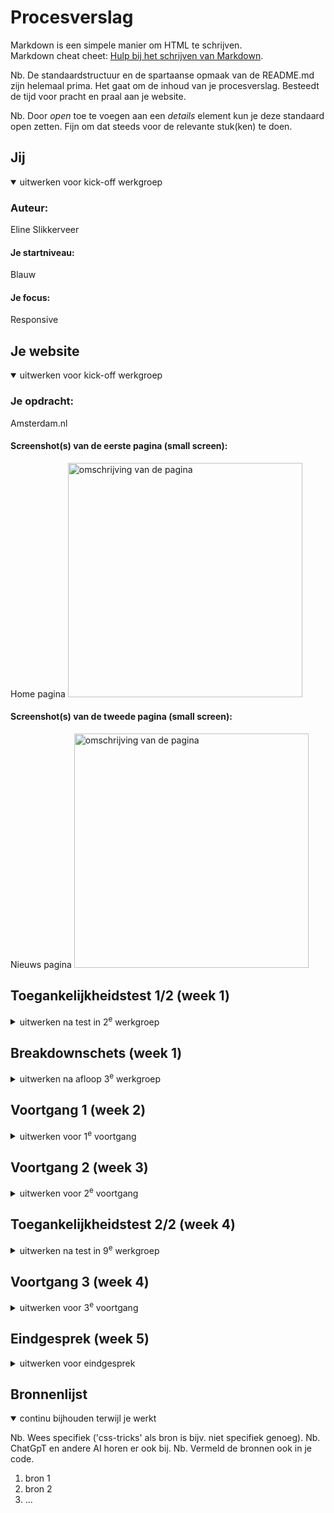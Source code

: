 # Procesverslag
Markdown is een simpele manier om HTML te schrijven.  
Markdown cheat cheet: [Hulp bij het schrijven van Markdown](https://github.com/adam-p/markdown-here/wiki/Markdown-Cheatsheet).

Nb. De standaardstructuur en de spartaanse opmaak van de README.md zijn helemaal prima. Het gaat om de inhoud van je procesverslag. Besteedt de tijd voor pracht en praal aan je website.

Nb. Door *open* toe te voegen aan een *details* element kun je deze standaard open zetten. Fijn om dat steeds voor de relevante stuk(ken) te doen.





## Jij

<details open>
  <summary>uitwerken voor kick-off werkgroep</summary>

  ### Auteur:
Eline Slikkerveer

  #### Je startniveau:
Blauw

  #### Je focus:
Responsive 
 
</details>





## Je website

<details open>
  <summary>uitwerken voor kick-off werkgroep</summary>

  ### Je opdracht:
Amsterdam.nl

  #### Screenshot(s) van de eerste pagina (small screen): 
Home pagina
  <img src="readme-images/Untitled - Frame 2.jpg" width="375px" alt="omschrijving van de pagina">

  #### Screenshot(s) van de tweede pagina (small screen):
Nieuws pagina
  <img src="readme-images/Untitled - Frame22.jpg" width="375px" alt="omschrijving van de pagina">
 
</details>



## Toegankelijkheidstest 1/2 (week 1)

<details>
  <summary>uitwerken na test in 2<sup>e</sup> werkgroep</summary>

  ### Bevindingen
Lego
Ballon test
- Moeilijk twee dingen tegelijk doen.
- Minder informatie
- Grotere knoppen met minder stappen tot je doel

<img src="readme-images/IMG_8681.jpeg" width="375px" alt="omschrijving van de pagina">

Wazig bril test
- Contrast
- Dingen op de plek dat je ze verwacht
- Zoekbalk Groter
- Muis kwijt

<img src="readme-images/IMG_8689.jpeg" width="375px" alt="omschrijving van de pagina">

Screen Reader test Home screen
Hij slaat terwijl je door de homepagina heen tabt een heel stuk over. 
Ook mist hij veel linkjes/ nav die naar andere delen van de website verwijst.

<img src="readme-images/IMG_8692.jpeg" width="375px" alt="omschrijving van de pagina">

Gemeente Amsterdam
De website van de gemeente amsterdam is al erg toegankelijk. 
Verbeterpuntjes zijn bvb een gekke volgorde in koppen en soms zegt hij H1 gemeente Amsterdam terwijl dat geen zichtbare kop is op de pagina. 

</details>



## Breakdownschets (week 1)

<details>
  <summary>uitwerken na afloop 3<sup>e</sup> werkgroep</summary>

  ### de hele pagina: 
  <img src="readme-images/Untitled - Frame 1.jpg" width="375px" alt="breakdown van de hele pagina">

</details>





## Voortgang 1 (week 2)

<details>
  <summary>uitwerken voor 1<sup>e</sup> voortgang</summary>

  ### Stand van zaken
Ik ben volop bezig met het oefenen met css, maar merk wel dat het moeilijker is  dan in eerste instantie gedacht. Ik merk dat ik vooral in de knoop zit met het namaken van mijn gekozen website. Ik heb gekozen voor de Lego site maar die heeft enorm veel gekke dingen en moeilijke onderdelen, waardoor ik het lastig vind om te beginnen. 

Ik heb nu alles in HTML staan, maar merk dat ik het lastig vind om de geleerde stof uit de oefeningen toe te passen op mijn eigen onderdelen en karakters. Tijdens het oefenen denk ik dan heel goed te snappen wat precies de bedoeling is, maar wanneer ik het dan wil toepassen loop ik toch vast. 

Ik twijfel daarom aan de lego website. Het lijkt me misschien handiger om een overzichtelijker site te kiezen, zodat ik niet te overwhelm wordt van alle gekke onderdelen. 


  ### Agenda voor meeting

Mijn Agenda punten
- In hoeverre moet mijn site echt lijken op de site die ik gekozen heb? Mag ik het ook zien als een soort van richtlijn / style pagina?
- Is het oké als ik van site wissel? Ik weet dat het veel extra werk is maar ik denk dat ik dan meer overzicht heb en een beter plan kan maken nu ik al een idee heb qua mogelijkheden



  ### Verslag van meeting
  hier na afloop snel de uitkomsten van de meeting vastleggen

  - Het helpt om Heen en weer te springen van vorige codeer vakken
  - Ik mag nog een andere website kiezen

</details>





## Voortgang 2 (week 3)

<details>
  <summary>uitwerken voor 2<sup>e</sup> voortgang</summary>

  ### Stand van zaken
Omdat ik deze week opniew ben begonnen had ik een hoop in te halen. Ik heb snel de schetsen gemaakt en alles in Html gezet. Dit verliep verbazing wekkend soepel, maar dat zal vast komen door dat ik het nu  voor de tweede keer doe. 

  <img src="readme-images/Scherm­afbeelding 2023-12-10 om 00.54.39.png" width="375px" alt="breakdown van de hele pagina">

  <img src="readme-images/Scherm­afbeelding 2023-12-10 om 00.54.30.png" width="375px" alt="breakdown van de hele pagina">

Ik ben begonnen met het vorm geven van de nav. Hierbij ben ik begonnen met de basic lay out zoals we in de les geleled hebben. Waarbij als het  scherm te smal wordt er een uitklap menu ontstaat. Hierbij heb ik nog niet al te veel gelet op de vormgeving. Het gaat me erom dat hij werkt. 

  <img src="readme-images/Scherm­afbeelding 2023-12-10 om 01.00.22.png" width="375px" alt="breakdown van de hele pagina">
  <img src="readme-images/Scherm­afbeelding 2023-12-10 om 01.00.04.png" width="375px" alt="breakdown van de hele pagina">

Ook heb ik de atrikelen met linkjes in een grid gezet en een rode hover en een dropshadow toe gevoed. Uit de opdrachten van week 1. 

Aan de nieuws site heb ik nog niet veel aangepast. Wel heb ik de linkjes een donker rode kleur gegeven zodat ze lekker op vallen. 

  ### Agenda voor meeting
  Mijn Agenda punten
  - Wat zijn exact de eisen van resonsive? Mijn site is momenteel namelijk helemaal responsive maar ook nog super saai. 
  - Het lijkt me leuk om gwn andere gridjes en stickey afbeeldingen toe te voegen maar mag dat, aangezien het niet op de echte website staat. 
  - Hoe kan ik de section achter het nieuws kopje dat voor de achtergrond img staat  een kleur geven, zonder meteen het hele vak te  kleuren. 


  ### Verslag van meeting
  hier na afloop snel de uitkomsten van de meeting vastleggen

  - Het is goed dat je site responsive is, maar op de nieuws site moet nog wel iets extra's
  - Je mag een div gebruiken, omdat het alleen voor de vormggeving is


</details>





## Toegankelijkheidstest 2/2 (week 4)

<details>
  <summary>uitwerken na test in 9<sup>e</sup> werkgroep</summary>

  ### Bevindingen
Op mijn home scherm is een soort van keuze menu nav wat allemaal linkjes zijn naar verschillende delen van de website. Alleen  ziet hij het niet als een linkje.
mijn tab doet t alleen in de footer. 


pepijn
linkjes duidelijkere linkjes maken
focus state maken
text alternative voor de nieuws img
skip link 
dark and light + High contrast mode
increase  text  size 200%
</details>





## Voortgang 3 (week 4)

<details>
  <summary>uitwerken voor 3<sup>e</sup> voortgang</summary>

  ### Stand van zaken
  hier dit ging goed & dit was lastig (neem ook screenshots op van delen van je website en code)


  ### Agenda voor meeting
  samen met je groepje opstellen

  | student 1      | student 2          | student 3    | student 4        |
  | ---            | ---                | ---          | ---              |
  | dit bespreken  | en dit             | en ik dit    | en dan ik dat    |
  | en dat ook nog | dit als er tijd is | nog een punt | dit wil ik zeker |
  | ...            | ...                | ...          | ...              |


  ### Verslag van meeting
  hier na afloop snel de uitkomsten van de meeting vastleggen

  - punt 1
  - punt 2
  - nog een punt
  - ...

</details>





## Eindgesprek (week 5)

<details>
  <summary>uitwerken voor eindgesprek</summary>

  ### Je uitkomst - karakteristiek screenshots:
  <img src="readme-images/dummy-plaatje.jpg" width="375px" alt="uitomst opdracht 1">


  ### Dit ging goed/Heb ik geleerd: 
  Korte omschrijving met plaatjes

  <img src="readme-images/dummy-plaatje.jpg" width="375px" alt="top">


  ### Dit was lastig/Is niet gelukt:
  Korte omschrijving met plaatjes

  <img src="readme-images/dummy-plaatje.jpg" width="375px" alt="bummer">
</details>





## Bronnenlijst

<details open>
  <summary>continu bijhouden terwijl je werkt</summary>

  Nb. Wees specifiek ('css-tricks' als bron is bijv. niet specifiek genoeg). 
  Nb. ChatGpT en andere AI horen er ook bij.
  Nb. Vermeld de bronnen ook in je code.

  1. bron 1
  2. bron 2
  3. ...

</details>